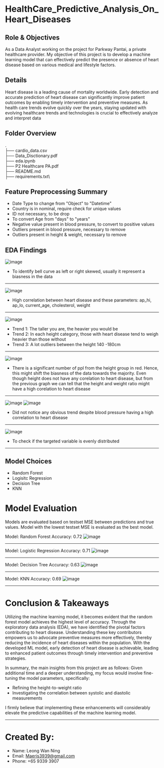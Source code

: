 # HealthCare_Predictive_Analysis_On_Heart_Diseases

## Role & Objectives
As a Data Analyst working on the project for Parkway Pantai, a private healthcare provider. My objective of this project is to develop a machine learning model that can effectively predict the presence or absence of heart disease based on various medical and lifestyle factors.

## Details
Heart disease is a leading cause of mortality worldwide. Early detection and accurate prediction of heart disease can significantly improve patient outcomes by enabling timely intervention and preventive measures. As health care trends evolve quickly over the years, staying updated with evolving healthcare trends and technologies is crucial to effectively analyze and interpret data

## Folder Overview

.\
├── cardio_data.csv\
├── Data_Disctionary.pdf\
├── eda.ipynb\
├── P2 Healthcare PA.pdf\
├── README.md\
├── requirements.txt\

## Feature Preprocessing Summary
- Date Type to change from "Object" to "Datetime"
- Country is in nominal, require check for unique values
- ID not necessary, to be drop
- To convert Age from "days" to "years"
- Negative value present in blood pressure, to convert to positive values
- Outliers present in blood pressure, necessary to remove
- Outliers present in height & weight, necessary to remove
  
## EDA Findings
![image](https://github.com/leongmvs/Capstone-Project/assets/145515502/9b7b34f6-2cae-4a5c-860a-a8440c4e2813)
- To identify bell curve as left or right skewed, usually it represent a biasness in the data
---
  
 ![image](https://github.com/leongmvs/Capstone-Project/assets/145515502/6468582b-369e-4f5f-bfb0-9352b2fe3275)
- High correlation between heart disease and these parameters: ap_hi, ap_lo, current_age, cholesterol, weight
---
  
![image](https://github.com/leongmvs/Capstone-Project/assets/145515502/784ddf9b-3b89-4b64-866e-7982dcc6216f)
- Trend 1: The taller you are, the heavier you would be
- Trend 2: In each height category, those with heart disease tend to weigh heavier than those without
- Trend 3: A lot outliers between the height 140 -180cm
---
  
![image](https://github.com/leongmvs/Capstone-Project/assets/145515502/fb680aff-efe0-4b79-9404-9803931fe07b)
- There is a significant number of ppl from the height group in red. Hence, this might shift the biasness of the data towards the majority. Even though height does not have any corelation to heart disease, but from the previous graph we can tell that the height and weight ratio might have a high corelation to heart disease
---
  
![image](https://github.com/leongmvs/Capstone-Project/assets/145515502/6e42ebd5-451f-43ea-9973-e67dc235b6e9)
![image](https://github.com/leongmvs/Capstone-Project/assets/145515502/7557e5fe-7b63-4af3-aa11-df2ead617946)
- Did not notice any obvious trend despite blood pressure having a high correlation to heart disease
---
  
![image](https://github.com/leongmvs/Capstone-Project/assets/145515502/3a52bada-26a3-445e-9d90-e0ce386110a6)
- To check if the targeted variable is evenly distributed
---
  
## Model Choices
- Random Forest
- Logisitc Regression
- Decision Tree
- KNN

# Model Evaluation

Models are evaluated based on testset MSE between predictions and true values. Model with the lowest testset MSE is evaluated as the best model.

Model: Random Forest
Accuracy: 0.72
![image](https://github.com/leongmvs/Capstone-Project/assets/145515502/8a5d58f2-dd73-4de7-b058-52d661dccdeb)

---

Model: Logistic Regression
Accuracy: 0.71
![image](https://github.com/leongmvs/Capstone-Project/assets/145515502/56d35755-01a2-4692-9be8-9b05cef60ad1)

---

Model: Decision Tree
Accuracy: 0.63
![image](https://github.com/leongmvs/Capstone-Project/assets/145515502/fa300a37-d39e-4f0d-9bfc-d2a75908ff6d)

---

Model: KNN
Accuracy: 0.69
![image](https://github.com/leongmvs/Capstone-Project/assets/145515502/5bb253db-7a6f-467e-86ab-dbda20ffd098)

---
# Conclusion & Takeaways
Utilizing the machine learning model, it becomes evident that the random forest model achieves the highest level of accuracy. Through the exploratory data analysis (EDA), we have identified the pivotal factors contributing to heart disease. Understanding these key contributors empowers us to advocate preventive measures more effectively, thereby reducing the incidence of heart diseases within the population. With the developed ML model, early detection of heart disease is achievable, leading to enhanced patient outcomes through timely intervention and preventive strategies.

In summary, the main insights from this project are as follows:
Given additional time and a deeper understanding, my focus would involve fine-tuning the model parameters, specifically:

- Refining the height-to-weight ratio
- Investigating the correlation between systolic and diastolic measurements

I firmly believe that implementing these enhancements will considerably elevate the predictive capabilities of the machine learning model.

---
# Created By:
- Name: Leong Wan Ning
- Email: Maeris3939@gmail.com
- Phone: +65 9339 3907
